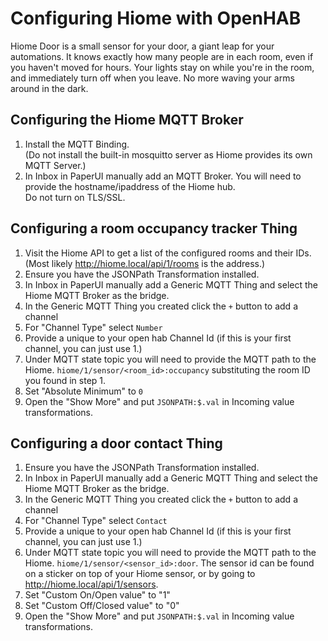Configuring Hiome with OpenHAB
==============================

Hiome Door is a small sensor for your door, a giant leap for your
automations. It knows exactly how many people are in each room, even
if you haven't moved for hours. Your lights stay on while you're in
the room, and immediately turn off when you leave. No more waving your
arms around in the dark.

## Configuring the Hiome MQTT Broker
1. Install the MQTT Binding.  
(Do not install the built-in mosquitto server as Hiome provides its own MQTT Server.)
2. In Inbox in PaperUI manually add an MQTT Broker. You will need to provide the hostname/ipaddress of the Hiome hub.  
Do not turn on TLS/SSL.

## Configuring a room occupancy tracker Thing
1. Visit the Hiome API to get a list of the configured rooms and their IDs. (Most likely http://hiome.local/api/1/rooms is the address.)
2. Ensure you have the JSONPath Transformation installed.
3. In Inbox in PaperUI manually add a Generic MQTT Thing and select the Hiome MQTT Broker as the bridge.
4. In the Generic MQTT Thing you created click the `+` button to add a channel
5. For "Channel Type" select `Number`
6. Provide a unique to your open hab Channel Id (if this is your first channel, you can just use 1.)
7. Under MQTT state topic you will need to provide the MQTT path to the Hiome. `hiome/1/sensor/<room_id>:occupancy` substituting the room ID you found in step 1.
8. Set "Absolute Minimum" to `0`
9. Open the "Show More" and put `JSONPATH:$.val` in Incoming value transformations.

## Configuring a door contact Thing
1. Ensure you have the JSONPath Transformation installed.
2. In Inbox in PaperUI manually add a Generic MQTT Thing and select the Hiome MQTT Broker as the bridge.
3. In the Generic MQTT Thing you created click the `+` button to add a channel
4. For "Channel Type" select `Contact`
5. Provide a unique to your open hab Channel Id (if this is your first channel, you can just use 1.)
6. Under MQTT state topic you will need to provide the MQTT path to the Hiome. `hiome/1/sensor/<sensor_id>:door`. The sensor id can be found on a sticker on top of your Hiome sensor, or by going to http://hiome.local/api/1/sensors.
7. Set "Custom On/Open value" to "1"
8. Set "Custom Off/Closed value" to "0"
9. Open the "Show More" and put `JSONPATH:$.val` in Incoming value transformations.
